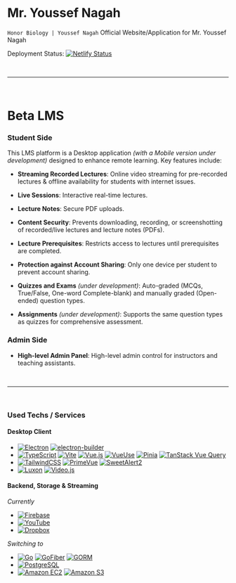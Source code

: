 # Mr. Youssef Nagah
`Honor Biology | Youssef Nagah`
Official Website/Application for Mr. Youssef Nagah

Deployment Status: [![Netlify Status](https://api.netlify.com/api/v1/badges/a7bee3c3-21bf-41b1-9145-612af446b1b6/deploy-status)](https://app.netlify.com/sites/dr-youssef-nagah/deploys)

<br>

---

<br>

# Beta LMS

### Student Side
This LMS platform is a Desktop application _(with a Mobile version under development)_ designed to enhance remote learning. Key features include:

- **Streaming Recorded Lectures**: Online video streaming for pre-recorded lectures & offline availability for students with internet issues.

- **Live Sessions**: Interactive real-time lectures.
- **Lecture Notes**: Secure PDF uploads.
- **Content Security**: Prevents downloading, recording, or screenshotting of recorded/live lectures and lecture notes (PDFs).
- **Lecture Prerequisites**: Restricts access to lectures until prerequisites are completed.
- **Protection against Account Sharing**: Only one device per student to prevent account sharing.
- **Quizzes and Exams** _(under development)_: Auto-graded (MCQs, True/False, One-word Complete-blank) and manually graded (Open-ended) question types.
- **Assignments** _(under development)_: Supports the same question types as quizzes for comprehensive assessment.

### Admin Side

- **High-level Admin Panel**: High-level admin control for instructors and teaching assistants.

<br>

---

<br>

### Used Techs / Services

#### **Desktop Client**
- [![Electron](https://img.shields.io/badge/-Electron-47848F?logo=electron&logoColor=white&style=flat-square)](https://www.electronjs.org/) [![electron-builder](https://img.shields.io/badge/-electron%20builder-000000?logo=electronbuilder&logoColor=white&style=flat-square)](https://www.electron.build/)
- [![TypeScript](https://img.shields.io/badge/-TypeScript-3178C6?logo=typescript&logoColor=white&style=flat-square)](https://www.typescriptlang.org/) [![Vite](https://img.shields.io/badge/-Vite-646CFF?logo=vite&logoColor=white&style=flat-square)](https://vitejs.dev/) [![Vue.js](https://img.shields.io/badge/-Vue%2Ejs-4FC08D?logo=vuedotjs&logoColor=white&style=flat-square)](https://vuejs.org/) [![VueUse](https://img.shields.io/badge/-VueUse-4FC08D?logo=VueUse&logoColor=white&style=flat-square)](https://vueuse.org/) [![Pinia](https://img.shields.io/badge/-Pinia-F0B90B?logo=Pinia&logoColor=white&style=flat-square)](https://pinia.vuejs.org/) [![TanStack Vue Query](https://img.shields.io/badge/-TanStack%20Vue%20Query-FF4154?logo=reactquery&logoColor=white&style=flat-square)](https://tanstack.com/query/latest)
- [![TailwindCSS](https://img.shields.io/badge/-TailwindCSS-06B6D4?logo=tailwindcss&logoColor=white&style=flat-square)](https://tailwindcss.com/) [![PrimeVue](https://img.shields.io/badge/-PrimeVue-41B883?logo=primevue&logoColor=white&style=flat-square)](https://primevue.org/) [![SweetAlert2](https://img.shields.io/badge/-SweetAlert2-ED1C40?logo=sweetalert2&logoColor=white&style=flat-square)](https://sweetalert2.github.io/)
- [![Luxon](https://img.shields.io/badge/-Luxon-C925D1?logo=luxon&logoColor=white&style=flat-square)](https://moment.github.io/luxon/#/) [![Video.js](https://img.shields.io/badge/-Video%2Ejs-E6522C?logo=videojs&logoColor=white&style=flat-square)](https://videojs.com/)


#### **Backend, Storage & Streaming**

*Currently*
- [![Firebase](https://img.shields.io/badge/-Firebase-DD2C00?logo=Firebase&logoColor=white&style=flat-square)](https://firebase.google.com/)
- [![YouTube](https://img.shields.io/badge/-YouTube-FF0000?logo=YouTube&logoColor=white&style=flat-square)](https://www.youtube.com/)
- [![Dropbox](https://img.shields.io/badge/-Dropbox-0061FF?logo=Dropbox&logoColor=white&style=flat-square)](https://www.dropbox.com/)

*Switching to*
- [![Go](https://img.shields.io/badge/-Go-00ADD8?logo=Go&logoColor=white&style=flat-square)](https://go.dev/) [![GoFiber](https://img.shields.io/badge/-GoFiber-4285F4?logo=GoFiber&logoColor=white&style=flat-square)](https://gofiber.io/) [![GORM](https://img.shields.io/badge/-GORM-38b6ff?logo=GORM&logoColor=white&style=flat-square)](https://gorm.io/)
- [![PostgreSQL](https://img.shields.io/badge/-PostgreSQL-4169E1?logo=PostgreSQL&logoColor=white&style=flat-square)](https://www.postgresql.org/)
- [![Amazon EC2](https://img.shields.io/badge/-Amazon%20EC2-FF9900?logo=amazonec2&logoColor=white&style=flat-square)](https://aws.amazon.com/ec2/) [![Amazon S3](https://img.shields.io/badge/-Amazon%20S3-569A31?logo=amazons3&logoColor=white&style=flat-square)](https://aws.amazon.com/ec2/)


